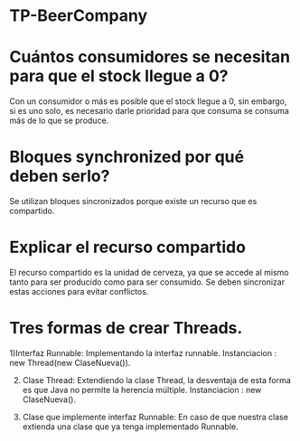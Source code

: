 # TP-BeerCompany

# Cuántos consumidores se necesitan para que el stock llegue a 0?

Con un consumidor o más es posible que el stock llegue a 0, sin embargo, si es uno solo, es necesario darle prioridad para que consuma se consuma más de lo que se produce.

# Bloques synchronized por qué deben serlo?

Se utilizan bloques sincronizados porque existe un recurso que es compartido.

# Explicar el recurso compartido

El recurso compartido es la unidad de cerveza, ya que se accede al mismo tanto para ser producido como para ser consumido. Se deben sincronizar estas acciones para evitar conflictos.

# Tres formas de crear Threads.
1)Interfaz Runnable: Implementando la interfaz runnable.
Instanciacion : new Thread(new ClaseNueva()). 

2) Clase Thread: Extendiendo la clase Thread, la desventaja de esta forma es que Java no permite la herencia múltiple.
Instanciacion : new ClaseNueva().

3) Clase que implemente interfaz Runnable: En caso de que nuestra clase extienda una clase que ya tenga implementado Runnable. 
